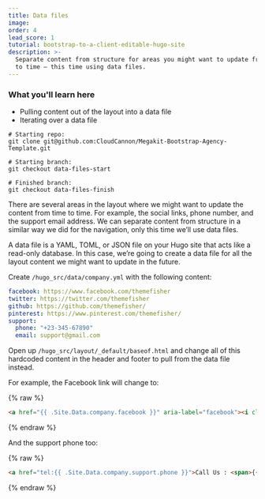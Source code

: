 ```yaml
---
title: Data files
image: 
order: 4
lead_score: 1
tutorial: bootstrap-to-a-client-editable-hugo-site
description: >-
  Separate content from structure for areas you might want to update from time
  to time — this time using data files.
---
```


### What you'll learn here

* Pulling content out of the layout into a data file
* Iterating over a data file

```shell
# Starting repo:
git clone git@github.com:CloudCannon/Megakit-Bootstrap-Agency-Template.git

# Starting branch:
git checkout data-files-start

# Finished branch:
git checkout data-files-finish
```

There are several areas in the layout where we might want to update the content from time to time. For example, the social links, phone number, and the support email address. We can separate content from structure in a similar way we did for the navigation, only this time we’ll use data files.

A data file is a YAML, TOML, or JSON file on your Hugo site that acts like a read-only database. In this case, we’re going to create a data file for all the layout content we might want to update in the future.

Create `/hugo_src/data/company.yml` with the following content:

```yaml
facebook: https://www.facebook.com/themefisher
twitter: https://twitter.com/themefisher
github: https://github.com/themefisher/
pinterest: https://www.pinterest.com/themefisher/
support:
  phone: "+23-345-67890"
  email: support@gmail.com
```

Open up `/hugo_src/layout/_default/baseof.html` and change all of this hardcoded content in the header and footer to pull from the data file instead.

For example, the Facebook link will change to:

{% raw %}
 ```html
<a href="{{ .Site.Data.company.facebook }}" aria-label="facebook"><i class="fab fa-facebook-f"></i></a>
```
{% endraw %}

And the support phone too:

{% raw %}
 ```html
<a href="tel:{{ .Site.Data.company.support.phone }}">Call Us : <span>{{ .Site.Data.company.support.phone }}</span></a>
```
{% endraw %}

